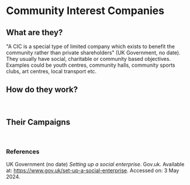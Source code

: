 # Community Interest Companies
## What are they?
"A CIC is a special type of limited company which exists to benefit the community rather than private shareholders" (UK Government, no date). They usually have social, charitable or community based objectives. Examples could be youth centres, community halls, community sports clubs, art centres, local transport etc.
<br>

## How do they work?
<br>

## Their Campaigns
<br>

### References
UK Government (no date) *Setting up a social enterprise*. Gov.uk. Available at: https://www.gov.uk/set-up-a-social-enterprise. Accessed on: 3 May 2024.

